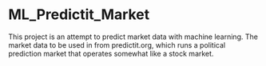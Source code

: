 # ML_Predictit_Market

This project is an attempt to predict market data with machine learning.
The market data to be used in from predictit.org, which runs a political prediction market that operates somewhat like a stock market.
